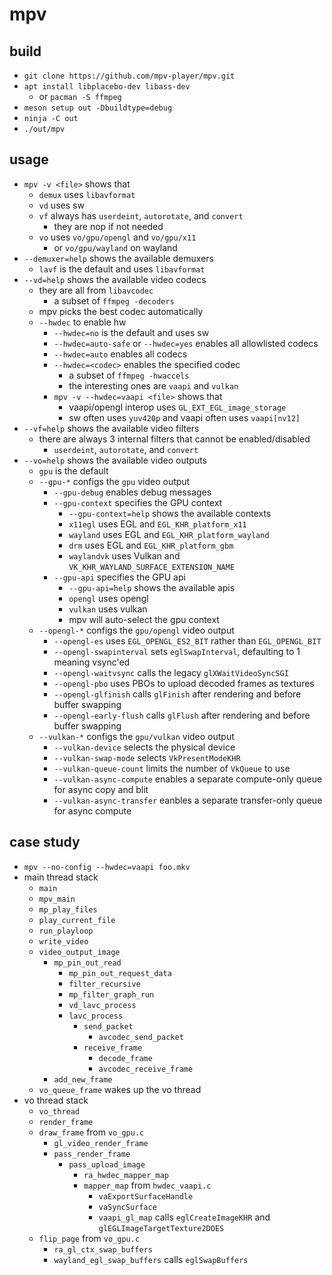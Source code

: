 mpv
===

## build

- `git clone https://github.com/mpv-player/mpv.git`
- `apt install libplacebo-dev libass-dev`
  - or `pacman -S ffmpeg`
- `meson setup out -Dbuildtype=debug`
- `ninja -C out`
- `./out/mpv`

## usage

- `mpv -v <file>` shows that
  - `demux` uses `libavformat`
  - `vd` uses sw
  - `vf` always has `userdeint`, `autorotate`, and `convert`
    - they are nop if not needed
  - `vo` uses `vo/gpu/opengl` and `vo/gpu/x11`
    - or `vo/gpu/wayland` on wayland
- `--demuxer=help` shows the available demuxers
  - `lavf` is the default and uses `libavformat`
- `--vd=help` shows the available video codecs
  - they are all from `libavcodec`
    - a subset of `ffmpeg -decoders`
  - mpv picks the best codec automatically
  - `--hwdec` to enable hw
    - `--hwdec=no` is the default and uses sw
    - `--hwdec=auto-safe` or `--hwdec=yes` enables all allowlisted codecs
    - `--hwdec=auto` enables all codecs
    - `--hwdec=<codec>` enables the specified codec
      - a subset of `ffmpeg -hwaccels`
      - the interesting ones are `vaapi` and `vulkan`
    - `mpv -v --hwdec=vaapi <file>` shows that
      - vaapi/opengl interop uses `GL_EXT_EGL_image_storage`
      - sw often uses `yuv420p` and vaapi often uses `vaapi[nv12]`
- `--vf=help` shows the available video filters
  - there are always 3 internal filters that cannot be enabled/disabled
    - `userdeint`, `autorotate`, and `convert`
- `--vo=help` shows the available video outputs
  - `gpu` is the default
  - `--gpu-*` configs the `gpu` video output
    - `--gpu-debug` enables debug messages
    - `--gpu-context` specifies the GPU context
      - `--gpu-context=help` shows the available contexts
      - `x11egl` uses EGL and `EGL_KHR_platform_x11`
      - `wayland` uses EGL and `EGL_KHR_platform_wayland`
      - `drm` uses EGL and `EGL_KHR_platform_gbm`
      - `waylandvk` uses Vulkan and `VK_KHR_WAYLAND_SURFACE_EXTENSION_NAME`
    - `--gpu-api` specifies the GPU api
      - `--gpu-api=help` shows the available apis
      - `opengl` uses opengl
      - `vulkan` uses vulkan
      - mpv will auto-select the gpu context
  - `--opengl-*` configs the `gpu/opengl` video output
    - `--opengl-es` uses `EGL_OPENGL_ES2_BIT` rather than `EGL_OPENGL_BIT`
    - `--opengl-swapinterval` sets `eglSwapInterval`, defaulting to 1 meaning
      vsync'ed
    - `--opengl-waitvsync` calls the legacy `glXWaitVideoSyncSGI`
    - `--opengl-pbo` uses PBOs to upload decoded frames as textures
    - `--opengl-glfinish` calls `glFinish` after rendering and before buffer
      swapping
    - `--opengl-early-flush` calls `glFlush` after rendering and before buffer
      swapping
  - `--vulkan-*` configs the `gpu/vulkan` video output
    - `--vulkan-device` selects the physical device
    - `--vulkan-swap-mode` selects `VkPresentModeKHR`
    - `--vulkan-queue-count` limits the number of `VkQueue` to use
    - `--vulkan-async-compute` enables a separate compute-only queue for async
      copy and blit
    - `--vulkan-async-transfer` eanbles a separate transfer-only queue for
      async compute

## case study

- `mpv --no-config --hwdec=vaapi foo.mkv`
- main thread stack
  - `main`
  - `mpv_main`
  - `mp_play_files`
  - `play_current_file`
  - `run_playloop`
  - `write_video`
  - `video_output_image`
    - `mp_pin_out_read`
      - `mp_pin_out_request_data`
      - `filter_recursive`
      - `mp_filter_graph_run`
      - `vd_lavc_process`
      - `lavc_process`
        - `send_packet`
          - `avcodec_send_packet`
        - `receive_frame`
          - `decode_frame`
          - `avcodec_receive_frame`
    - `add_new_frame`
  - `vo_queue_frame` wakes up the vo thread
- vo thread stack
  - `vo_thread`
  - `render_frame`
  - `draw_frame` from `vo_gpu.c`
    - `gl_video_render_frame`
    - `pass_render_frame`
      - `pass_upload_image`
        - `ra_hwdec_mapper_map`
        - `mapper_map` from `hwdec_vaapi.c`
          - `vaExportSurfaceHandle`
          - `vaSyncSurface`
          - `vaapi_gl_map` calls `eglCreateImageKHR` and
            `glEGLImageTargetTexture2DOES`
  - `flip_page` from `vo_gpu.c`
    - `ra_gl_ctx_swap_buffers`
    - `wayland_egl_swap_buffers` calls `eglSwapBuffers`
